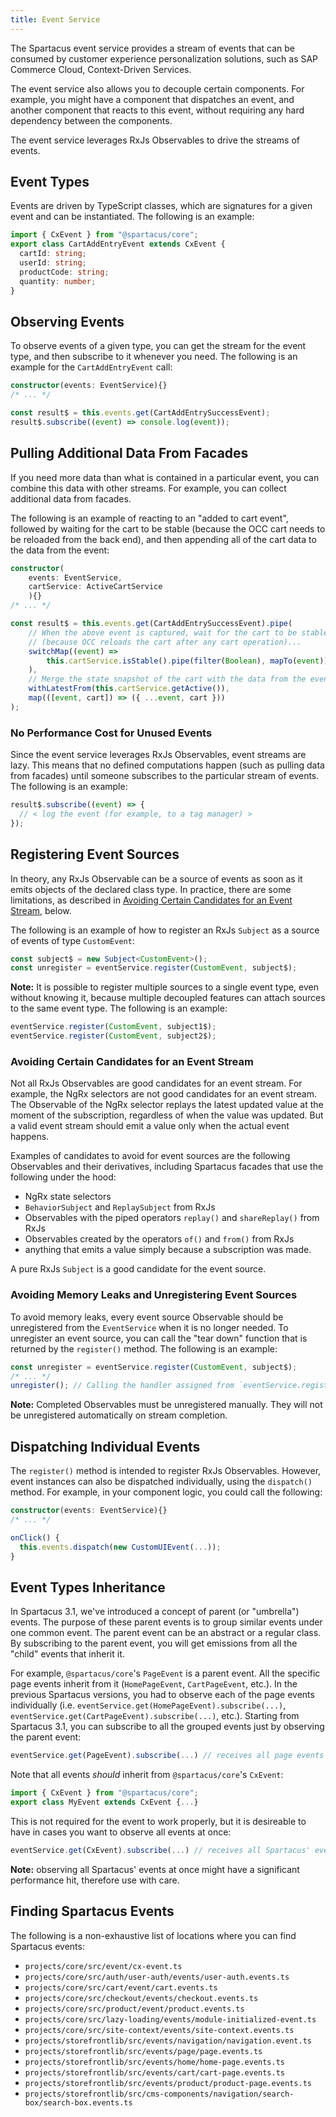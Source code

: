 ```yaml
---
title: Event Service
---
```


The Spartacus event service provides a stream of events that can be consumed by customer experience personalization solutions, such as SAP Commerce Cloud, Context-Driven Services.

The event service also allows you to decouple certain components. For example, you might have a component that dispatches an event, and another component that reacts to this event, without requiring any hard dependency between the components.

The event service leverages RxJs Observables to drive the streams of events.

## Event Types

Events are driven by TypeScript classes, which are signatures for a given event and can be instantiated. The following is an example:

```typescript
import { CxEvent } from "@spartacus/core";
export class CartAddEntryEvent extends CxEvent {
  cartId: string;
  userId: string;
  productCode: string;
  quantity: number;
}
```

## Observing Events

To observe events of a given type, you can get the stream for the event type, and then subscribe to it whenever you need. The following is an example for the `CartAddEntryEvent` call:

```typescript
constructor(events: EventService){}
/* ... */

const result$ = this.events.get(CartAddEntrySuccessEvent);
result$.subscribe((event) => console.log(event));
```

## Pulling Additional Data From Facades

If you need more data than what is contained in a particular event, you can combine this data with other streams. For example, you can collect additional data from facades.

The following is an example of reacting to an "added to cart event", followed by waiting for the cart to be stable (because the OCC cart needs to be reloaded from the back end), and then appending all of the cart data to the data from the event:

```typescript
constructor(
    events: EventService,
    cartService: ActiveCartService
    ){}
/* ... */

const result$ = this.events.get(CartAddEntrySuccessEvent).pipe(
    // When the above event is captured, wait for the cart to be stable
    // (because OCC reloads the cart after any cart operation)...
    switchMap((event) =>
        this.cartService.isStable().pipe(filter(Boolean), mapTo(event))
    ),
    // Merge the state snapshot of the cart with the data from the event:
    withLatestFrom(this.cartService.getActive()),
    map(([event, cart]) => ({ ...event, cart }))
);
```

### No Performance Cost for Unused Events

Since the event service leverages RxJs Observables, event streams are lazy. This means that no defined computations happen (such as pulling data from facades) until someone subscribes to the particular stream of events. The following is an example:

```typescript
result$.subscribe((event) => {
  // < log the event (for example, to a tag manager) >
});
```

## Registering Event Sources

In theory, any RxJs Observable can be a source of events as soon as it emits objects of the declared class type. In practice, there are some limitations, as described in [Avoiding Certain Candidates for an Event Stream](#avoiding-certain-candidates-for-an-event-stream), below.

The following is an example of how to register an RxJs `Subject` as a source of events of type `CustomEvent`:

```typescript
const subject$ = new Subject<CustomEvent>();
const unregister = eventService.register(CustomEvent, subject$);
```

**Note:** It is possible to register multiple sources to a single event type, even without knowing it, because multiple decoupled features can attach sources to the same event type. The following is an example:

```typescript
eventService.register(CustomEvent, subject1$);
eventService.register(CustomEvent, subject2$);
```

### Avoiding Certain Candidates for an Event Stream

Not all RxJs Observables are good candidates for an event stream. For example, the NgRx selectors are not good candidates for an event stream. The Observable of the NgRx selector replays the latest updated value at the moment of the subscription, regardless of when the value was updated. But a valid event stream should emit a value only when the actual event happens.

Examples of candidates to avoid for event sources are the following Observables and their derivatives, including Spartacus facades that use the following under the hood:

- NgRx state selectors
- `BehaviorSubject` and `ReplaySubject` from RxJs
- Observables with the piped operators `replay()` and `shareReplay()` from RxJs
- Observables created by the operators `of()` and `from()` from RxJs
- anything that emits a value simply because a subscription was made.

A pure RxJs `Subject` is a good candidate for the event source.

### Avoiding Memory Leaks and Unregistering Event Sources

To avoid memory leaks, every event source Observable should be unregistered from the `EventService` when it is no longer needed. To unregister an event source, you can call the "tear down" function that is returned by the `register()` method. The following is an example:

```typescript
const unregister = eventService.register(CustomEvent, subject$);
/* ... */
unregister(); // Calling the handler assigned from `eventService.register(...)` in the example above
```

**Note:** Completed Observables must be unregistered manually. They will not be unregistered automatically on stream completion.

## Dispatching Individual Events

The `register()` method is intended to register RxJs Observables. However, event instances can also be dispatched individually, using the `dispatch()` method. For example, in your component logic, you could call the following:

```typescript
constructor(events: EventService){}
/* ... */

onClick() {
  this.events.dispatch(new CustomUIEvent(...));
}
```

## Event Types Inheritance

In Spartacus 3.1, we've introduced a concept of parent (or "umbrella") events. The purpose of these parent events is to group similar events under one common event. The parent event can be an abstract or a regular class.
By subscribing to the parent event, you will get emissions from all the "child" events that inherit it.

For example, `@spartacus/core`'s `PageEvent` is a parent event. All the specific page events inherit from it (`HomePageEvent`, `CartPageEvent`, etc.).
In the previous Spartacus versions, you had to observe each of the page events individually (i.e. `eventService.get(HomePageEvent).subscribe(...)`, `eventService.get(CartPageEvent).subscribe(...)`, etc.).
Starting from Spartacus 3.1, you can subscribe to all the grouped events just by observing the parent event:

```typescript
eventService.get(PageEvent).subscribe(...) // receives all page events
```

Note that all events _should_ inherit from `@spartacus/core`'s `CxEvent`:

```typescript
import { CxEvent } from "@spartacus/core";
export class MyEvent extends CxEvent {...}
```

This is not required for the event to work properly, but it is desireable to have in cases you want to observe all events at once:

```typescript
eventService.get(CxEvent).subscribe(...) // receives all Spartacus' events.
```

**Note:** observing all Spartacus' events at once might have a significant performance hit, therefore use with care.

## Finding Spartacus Events

The following is a non-exhaustive list of locations where you can find Spartacus events:

- `projects/core/src/event/cx-event.ts`
- `projects/core/src/auth/user-auth/events/user-auth.events.ts`
- `projects/core/src/cart/event/cart.events.ts`
- `projects/core/src/checkout/events/checkout.events.ts`
- `projects/core/src/product/event/product.events.ts`
- `projects/core/src/lazy-loading/events/module-initialized-event.ts`
- `projects/core/src/site-context/events/site-context.events.ts`
- `projects/storefrontlib/src/events/navigation/navigation.event.ts`
- `projects/storefrontlib/src/events/page/page.events.ts`
- `projects/storefrontlib/src/events/home/home-page.events.ts`
- `projects/storefrontlib/src/events/cart/cart-page.events.ts`
- `projects/storefrontlib/src/events/product/product-page.events.ts`
- `projects/storefrontlib/src/cms-components/navigation/search-box/search-box.events.ts`
